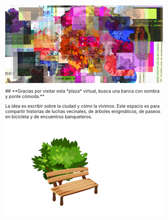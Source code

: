 <head>
<link rel="shortcut icon" type="image/x-icon" href="/_includes/favicon_package_v0.16(1)/favicon.ico">

![portada](/images/portadabbbb.png)

</head>
## **Gracias por visitar esta *plaza* virtual, busca una banca con sombra y ponte cómoda.** 

La idea es escribir sobre la ciudad y cómo la vivimos. Este espacio es para compartir historias de luchas vecinales, de árboles enigmáticos, de paseos en bicicleta y de encuentros banqueteros.
                   ![banca](/images/bancadroiy.png)
